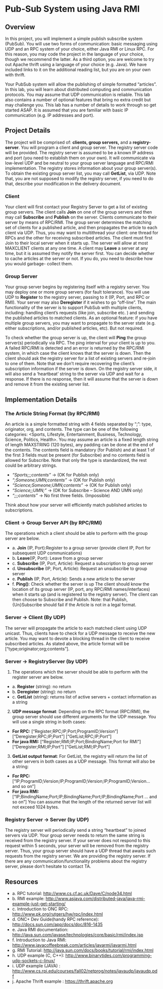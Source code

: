 # Pub-Sub System using Java RMI

## Overview
In this project, you will implement a simple publish subscribe system (PubSub). You will use two forms of communication: basic messaging using UDP and an RPC system of your choice, either Java RMI or Linux RPC. For this reason, you may code the project in the language of your choice, though we recommend the latter. As a third option, you are welcome to try out Apache thrift using a language of your choice (e.g. Java). We have included links to it on the additional reading list, but you are on your own with thrift.

Your PubSub system will allow the publishing of simple formatted “articles”. In this lab, you will learn about distributed computing and communication protocols. You may assume that UDP communication is reliable. This lab also contains a number of optional features that bring no extra credit but may challenge you. This lab has a number of details to work through so get started ASAP. It is assumed that you are familiar with basic IP communication (e.g. IP addresses and port).

## Project Details
The project will be comprised of: __clients, group servers,__ and a __registry-server__. You will program a client and group server. The registry server code will be provided. The registry server is assumed to be a known IP address and port (you need to establish them on your own). It will communicate via low-level UDP and be neutral to your group server language and RPC/RMI implementation. The registry stores information about your group server(s). To obtain the existing group server list, you may call __GetList__, via UDP. Note that, you are not supposed to modify the registry server, if you need to do that, describe your modification in the delivery document.

### Client
Your client will first contact your Registry Server to get a list of existing group servers. The client calls __Join__ on one of the group servers and then may call __Subscribe__ and __Publish__ on the server. Clients communicate to their server by means of RPC/RMI. The group server determines the matching set of clients for a published article, and then propagates the article to each client via UDP. Thus, you may want to multithread your client: one thread for RPCs and the other for receiving subscribed articles. The client must first Join to their local server when it starts up. The server will allow at most MAXCLIENT clients at any one time. A client may __Leave__ a server at any time, but it is assumed they notify the server first. You can decide whether to cache articles at the server or not. If you do, you need to describe how you would garbage- collect them.

### Group Server
Your group server begins by registering itself with a registry server. You may deploy one or more group servers (for fault tolerance). You will use UDP to __Register__ to the registry server, passing to it (IP, Port, and RPC or RMI). Your server may also __Deregister__ if it wishes to go “off-line”. The main functionality of the server is to support PubSub with multiple clients, including: handling client’s requests (like join, subscribe etc. ) and sending the published articles to matched clients. As an optional feature: if you have multiple group servers, you may want to propagate to the server state (e.g. either subscriptions, and/or published articles, etc). But not required.

To check whether the group server is up, the client will __Ping__ the group server(s) periodically via RPC. The ping interval for your client is up to you. A failed RPC/RMI is detected and an error is returned by the RPC/RMI system, in which case the client knows that the server is down. Then the client should ask the registry server for a list of existing servers and re-join to one of them. Note that we don’t require recovering the client’s subscription information if the server is down. On the registry server side, it will also send a ‘heartbeat’ string to the server via UDP and wait for a response. If there is no response, then it will assume that the server is down and remove it from the existing server list.

## Implementation Details
### The Article String Format (by RPC/RMI)
An article is a simple formatted string with 4 fields separated by “;”: type, originator, org, and contents. The type can be one of the following categories: <Sports, Lifestyle, Entertainment, Business, Technology, Science, Politics, Health>. You may assume an article is a fixed length string of length MAXSTRING (120 bytes), any padding can be done at the end of the contents. The contents field is mandatory (for Publish) and at least 1 of the first 3 fields must be present (for Subscribe) and no contents field is allowed for Subscribe. Note that only the type is standardized, the rest could be arbitrary strings.

- _“Sports;;;contents”_ → (OK for Publish only) 
- _“;Someone;UMN;contents”_ → (OK for Publish only) 
- _“Science;Someone;UMN;contents”_ → (OK for Publish only) 
- _“Science;;UMN;”_ → (OK for Subscribe – Science AND UMN only) 
- _“;;;contents”_ → No first three fields. (Impossible)

Think about how your server will efficiently match published articles to subscriptions.

### Client → Group Server API (by RPC/RMI)
The operations which a client should be able to perform with the group server are below.
- a. __Join__ (IP, Port):Register to a group server (provide client IP, Port for subsequent UDP communications)
- b. __Leave__(IP, Port): Leave from a group server
- c. __Subscribe__ (IP, Port, Article): Request a subscription to group server
- d. __Unsubscribe__ (IP, Port, Article): Request an unsubscribe to group server
- e. __Publish__ (IP, Port, Article): Sends a new article to the server
- f. __Ping()__: Check whether the server is up
The client should know the location of its group server (IP, port, any RPC/RMI names/interfaces) when it starts up (and is registered to the registry server). The client can then choose to Subscribe and Publish. Note: that Publish, {Un}Subscribe should fail if the Article is not in a legal format.

### Server → Client (By UDP)
The server will propagate the article to each matched client using UDP unicast. Thus, clients have to check for a UDP message to receive the new article. You may want to devote a blocking thread in the client to receive subscribed articles. As stated above, the article format will be [“type;originator;org;contents”].

### Server → RegistryServer (by UDP)
1. The operations which the server should be able to perform with the register server are below.

- a. __Register__ (string): no return
- b. __Deregister__ (string): no return
- c. __GetList__ (string): returns list of active servers + contact information as a string

2. __UDP message format__: Depending on the RPC format (RPC/RMI), the group server should use different arguments for the UDP message. You will use a single string in both cases:

- __For RPC:__ [“Register;RPC;IP;Port;ProgramID;Version”] [“Deregister;RPC;IP;Port”] [“GetList;RPC;IP;Port”]
- __For java RMI:__ [“Register;RMI;IP;Port;BindingName;Port for RMI”] [“Deregister;RMI;IP;Port”] [“GetList;RMI;IP;Port”]

3. __GetList output format__: For GetList, the registry will return the list of other servers in both cases as a UDP message. This format will also be a string:

- __For RPC:__ [“IP;ProgramID;Version;IP;ProgramID;Version;IP;ProgramID;Version... and so on”]
- __For java RMI:__ [“IP;BindingName;Port;IP;BindingName;Port;IP;BindingName;Port ... and so on”] You can assume that the length of the returned server list will not exceed 1024 bytes.

### Registry Server → Server (by UDP)
The registry server will periodically send a string “heartbeat” to joined servers via UDP. Your group server needs to return the same string is received from the registry server. If your server does not respond to this request within 5 seconds, your server will be removed from the registry server. Thus, your group server should have a UDP thread that awaits such requests from the registry server.
We are providing the registry server. If there are any communication/functionality problems about the registry server, please don’t hesitate to contact TA.

## Resources
- a. RPC tutorial: http://www.cs.cf.ac.uk/Dave/C/node34.html
- b. RMI example: http://www.asjava.com/distributed-java/java-rmi-example-just-get-starting/
- c. Introduction to ONC RPC: http://www.pk.org/rutgers/hw/rpc/index.html
- d. ONC+ Dev Guide(handy RPC reference): http://docs.sun.com/app/docs/doc/816-1435
- e. Java RMI documentation: http://java.sun.com/javase/technologies/core/basic/rmi/index.jsp
- f. Introduction to Java RMI: http://www.javacoffeebreak.com/articles/javarmi/javarmi.html
- g. RMI Tutorial: http://java.sun.com/docs/books/tutorial/rmi/index.html
- h. UDP example (C, C++): http://www.binarytides.com/programming-udp-sockets-c-linux/
- i. UDP example (JAVA) : http://www.cs.rpi.edu/courses/fall02/netprog/notes/javaudp/javaudp.pdf
- j. Apache Thrift example : https://thrift.apache.org
